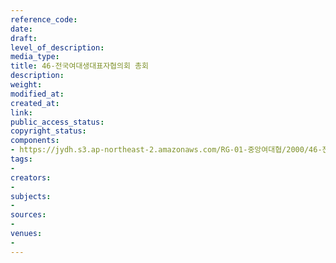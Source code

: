 ```yaml
---
reference_code: 
date: 
draft: 
level_of_description: 
media_type: 
title: 46-전국여대생대표자협의회 총회
description: 
weight: 
modified_at: 
created_at: 
link: 
public_access_status: 
copyright_status: 
components:
- https://jydh.s3.ap-northeast-2.amazonaws.com/RG-01-중앙여대협/2000/46-전국여대생대표자협의회+총회.pdf
tags:
- 
creators:
- 
subjects:
- 
sources:
- 
venues:
- 
---
```

